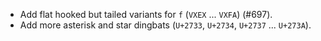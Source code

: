  * Add flat hooked but tailed variants for `f` (`VXEX` ... `VXFA`) (#697).
 * Add more asterisk and star dingbats (`U+2733`, `U+2734`, `U+2737` ... `U+273A`).